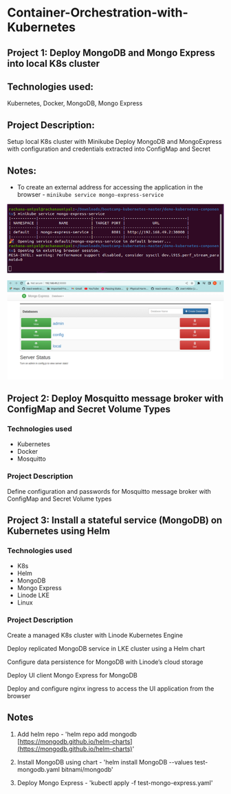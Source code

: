 # Container-Orchestration-with-Kubernetes

## Project 1: Deploy MongoDB and Mongo Express into local K8s cluster

## Technologies used:
Kubernetes, Docker, MongoDB, Mongo Express

## Project Description:
Setup local K8s cluster with Minikube
Deploy MongoDB and MongoExpress with configuration and credentials extracted into ConfigMap and Secret

## Notes:
- To create an external address for accessing the application in the browser - `minikube service mongo-express-service` 

![image 1](https://github.com/rachana-uniyal/Container-Orchestration-with-Kubernetes/blob/main/images/1.png)

![image 2](https://github.com/rachana-uniyal/Container-Orchestration-with-Kubernetes/blob/main/images/2.png)


## Project 2: Deploy Mosquitto message broker with ConfigMap and Secret Volume Types

### Technologies used

- Kubernetes
- Docker
- Mosquitto

### Project Description

Define configuration and passwords for Mosquitto message broker with ConfigMap and Secret Volume types

## Project 3: Install a stateful service (MongoDB) on Kubernetes using Helm

### Technologies used

- K8s
- Helm
- MongoDB
- Mongo Express
- Linode LKE
- Linux

### Project Description

Create a managed K8s cluster with Linode Kubernetes Engine

Deploy replicated MongoDB service in LKE cluster using a Helm chart

Configure data persistence for MongoDB with Linode’s cloud storage

Deploy UI client Mongo Express for MongoDB

Deploy and configure nginx ingress to access the UI application from the browser

## Notes

1. Add helm repo - 'helm repo add mongodb [https://mongodb.github.io/helm-charts](https://mongodb.github.io/helm-charts)'

2. Install MongoDB using chart - 'helm install MongoDB --values test-mongodb.yaml bitnami/mongodb'

3. Deploy Mongo Express - 'kubectl apply -f test-mongo-express.yaml'


